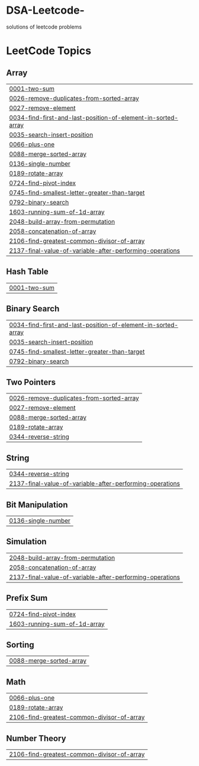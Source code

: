 # DSA-Leetcode-
solutions of leetcode problems

<!---LeetCode Topics Start-->
# LeetCode Topics
## Array
|  |
| ------- |
| [0001-two-sum](https://github.com/Git-emir/DSA-Leetcode-/tree/master/0001-two-sum) |
| [0026-remove-duplicates-from-sorted-array](https://github.com/Git-emir/DSA-Leetcode-/tree/master/0026-remove-duplicates-from-sorted-array) |
| [0027-remove-element](https://github.com/Git-emir/DSA-Leetcode-/tree/master/0027-remove-element) |
| [0034-find-first-and-last-position-of-element-in-sorted-array](https://github.com/Git-emir/DSA-Leetcode-/tree/master/0034-find-first-and-last-position-of-element-in-sorted-array) |
| [0035-search-insert-position](https://github.com/Git-emir/DSA-Leetcode-/tree/master/0035-search-insert-position) |
| [0066-plus-one](https://github.com/Git-emir/DSA-Leetcode-/tree/master/0066-plus-one) |
| [0088-merge-sorted-array](https://github.com/Git-emir/DSA-Leetcode-/tree/master/0088-merge-sorted-array) |
| [0136-single-number](https://github.com/Git-emir/DSA-Leetcode-/tree/master/0136-single-number) |
| [0189-rotate-array](https://github.com/Git-emir/DSA-Leetcode-/tree/master/0189-rotate-array) |
| [0724-find-pivot-index](https://github.com/Git-emir/DSA-Leetcode-/tree/master/0724-find-pivot-index) |
| [0745-find-smallest-letter-greater-than-target](https://github.com/Git-emir/DSA-Leetcode-/tree/master/0745-find-smallest-letter-greater-than-target) |
| [0792-binary-search](https://github.com/Git-emir/DSA-Leetcode-/tree/master/0792-binary-search) |
| [1603-running-sum-of-1d-array](https://github.com/Git-emir/DSA-Leetcode-/tree/master/1603-running-sum-of-1d-array) |
| [2048-build-array-from-permutation](https://github.com/Git-emir/DSA-Leetcode-/tree/master/2048-build-array-from-permutation) |
| [2058-concatenation-of-array](https://github.com/Git-emir/DSA-Leetcode-/tree/master/2058-concatenation-of-array) |
| [2106-find-greatest-common-divisor-of-array](https://github.com/Git-emir/DSA-Leetcode-/tree/master/2106-find-greatest-common-divisor-of-array) |
| [2137-final-value-of-variable-after-performing-operations](https://github.com/Git-emir/DSA-Leetcode-/tree/master/2137-final-value-of-variable-after-performing-operations) |
## Hash Table
|  |
| ------- |
| [0001-two-sum](https://github.com/Git-emir/DSA-Leetcode-/tree/master/0001-two-sum) |
## Binary Search
|  |
| ------- |
| [0034-find-first-and-last-position-of-element-in-sorted-array](https://github.com/Git-emir/DSA-Leetcode-/tree/master/0034-find-first-and-last-position-of-element-in-sorted-array) |
| [0035-search-insert-position](https://github.com/Git-emir/DSA-Leetcode-/tree/master/0035-search-insert-position) |
| [0745-find-smallest-letter-greater-than-target](https://github.com/Git-emir/DSA-Leetcode-/tree/master/0745-find-smallest-letter-greater-than-target) |
| [0792-binary-search](https://github.com/Git-emir/DSA-Leetcode-/tree/master/0792-binary-search) |
## Two Pointers
|  |
| ------- |
| [0026-remove-duplicates-from-sorted-array](https://github.com/Git-emir/DSA-Leetcode-/tree/master/0026-remove-duplicates-from-sorted-array) |
| [0027-remove-element](https://github.com/Git-emir/DSA-Leetcode-/tree/master/0027-remove-element) |
| [0088-merge-sorted-array](https://github.com/Git-emir/DSA-Leetcode-/tree/master/0088-merge-sorted-array) |
| [0189-rotate-array](https://github.com/Git-emir/DSA-Leetcode-/tree/master/0189-rotate-array) |
| [0344-reverse-string](https://github.com/Git-emir/DSA-Leetcode-/tree/master/0344-reverse-string) |
## String
|  |
| ------- |
| [0344-reverse-string](https://github.com/Git-emir/DSA-Leetcode-/tree/master/0344-reverse-string) |
| [2137-final-value-of-variable-after-performing-operations](https://github.com/Git-emir/DSA-Leetcode-/tree/master/2137-final-value-of-variable-after-performing-operations) |
## Bit Manipulation
|  |
| ------- |
| [0136-single-number](https://github.com/Git-emir/DSA-Leetcode-/tree/master/0136-single-number) |
## Simulation
|  |
| ------- |
| [2048-build-array-from-permutation](https://github.com/Git-emir/DSA-Leetcode-/tree/master/2048-build-array-from-permutation) |
| [2058-concatenation-of-array](https://github.com/Git-emir/DSA-Leetcode-/tree/master/2058-concatenation-of-array) |
| [2137-final-value-of-variable-after-performing-operations](https://github.com/Git-emir/DSA-Leetcode-/tree/master/2137-final-value-of-variable-after-performing-operations) |
## Prefix Sum
|  |
| ------- |
| [0724-find-pivot-index](https://github.com/Git-emir/DSA-Leetcode-/tree/master/0724-find-pivot-index) |
| [1603-running-sum-of-1d-array](https://github.com/Git-emir/DSA-Leetcode-/tree/master/1603-running-sum-of-1d-array) |
## Sorting
|  |
| ------- |
| [0088-merge-sorted-array](https://github.com/Git-emir/DSA-Leetcode-/tree/master/0088-merge-sorted-array) |
## Math
|  |
| ------- |
| [0066-plus-one](https://github.com/Git-emir/DSA-Leetcode-/tree/master/0066-plus-one) |
| [0189-rotate-array](https://github.com/Git-emir/DSA-Leetcode-/tree/master/0189-rotate-array) |
| [2106-find-greatest-common-divisor-of-array](https://github.com/Git-emir/DSA-Leetcode-/tree/master/2106-find-greatest-common-divisor-of-array) |
## Number Theory
|  |
| ------- |
| [2106-find-greatest-common-divisor-of-array](https://github.com/Git-emir/DSA-Leetcode-/tree/master/2106-find-greatest-common-divisor-of-array) |
<!---LeetCode Topics End-->